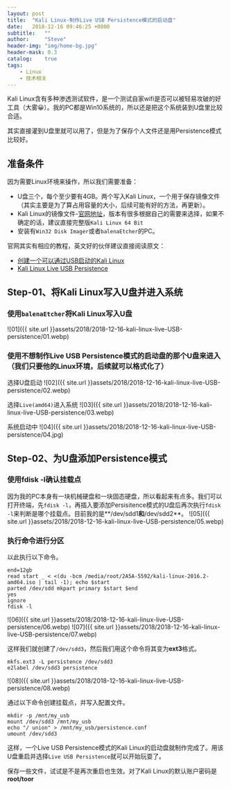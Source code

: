```yaml
---
layout: post
title:  "Kali Linux-制作Live USB Persistence模式的启动盘"
date:   2018-12-16 09:46:25 +0800
subtitle:   ""
author:     "Steve"
header-img: "img/home-bg.jpg"
header-mask: 0.3
catalog:    true
tags:
    - Linux
    - 技术相关
---
```



Kali Linux含有多种渗透测试软件，是一个测试自家wifi是否可以被轻易攻破的好工具（大雾😀）。我的PC都是Win10系统的，所以还是把这个系统装到U盘里比较合适。

其实直接灌到U盘里就可以用了，但是为了保存个人文件还是用Persistence模式比较好。

## 准备条件

因为需要Linux环境来操作，所以我们需要准备：
- U盘三个，每个至少要有4GB。两个写入Kali Linux，一个用于保存镜像文件（其实主要是为了算占用容量的大小，后续可能有好的方法，再更新）。
- Kali Linux的镜像文件-[官网地址](https://www.kali.org/downloads/)，版本有很多根据自己的需要来选择，如果不确定的话，建议直接完整版`Kali Linux 64 Bit`
- 安装有`Win32 Disk Imager`或者`balenaEtcher`的PC。

官网其实有相应的教程，英文好的伙伴建议直接阅读原文：
- [创建一个可以通过USB启动的Kali Linux](https://docs.kali.org/downloading/kali-linux-live-usb-install)
- [Kali Linux Live USB Persistence](https://docs.kali.org/downloading/kali-linux-live-usb-persistence)

## Step-01、将Kali Linux写入U盘并进入系统

### 使用`balenaEtcher`将Kali Linux写入U盘
![01]({{ site.url }}assets/2018/2018-12-16-kali-linux-live-USB-persistence/01.webp)

### 使用不想制作Live USB Persistence模式的启动盘的那个U盘来进入（我们只要他的Linux环境，后续就可以格式化了）

选择U盘启动
![02]({{ site.url }}assets/2018/2018-12-16-kali-linux-live-USB-persistence/02.webp)

选择`Live(amd64)`进入系统
![03]({{ site.url }}assets/2018/2018-12-16-kali-linux-live-USB-persistence/03.webp)

系统启动中
![04]({{ site.url }}assets/2018/2018-12-16-kali-linux-live-USB-persistence/04.jpg)

## Step-02、为U盘添加Persistence模式

### 使用fdisk -l确认挂载点

因为我的PC本身有一块机械硬盘和一块固态硬盘，所以看起来有点多。我们可以打开终端，先`fdisk -l`，再插入要添加Persisitence模式的U盘后再次执行`fdisk -l`来判断是哪个挂载点。目前我的是**/dev/sdd1**和**/dev/sdd2**。
![05]({{ site.url }}assets/2018/2018-12-16-kali-linux-live-USB-persistence/05.webp)

### 执行命令进行分区

以此执行以下命令。
```
end=12gb
read start _ < <(du -bcm /media/root/2A5A-5592/kali-linux-2016.2-amd64.iso | tail -1); echo $start
parted /dev/sdd mkpart primary $start $end
yes
ignore
fdisk -l
```
![06]({{ site.url }}assets/2018/2018-12-16-kali-linux-live-USB-persistence/06.webp)
![07]({{ site.url }}assets/2018/2018-12-16-kali-linux-live-USB-persistence/07.webp)

这样我们就创建了`/dev/sdd3`，然后我们用这个命令将其变为**ext3**格式。
```
mkfs.ext3 -L persistence /dev/sdd3
e2label /dev/sdd3 persistence
```
![08]({{ site.url }}assets/2018/2018-12-16-kali-linux-live-USB-persistence/08.webp)

通过以下命令创建挂载点，并写入配置文件。
```
mkdir -p /mnt/my_usb
mount /dev/sdd3 /mnt/my_usb
echo "/ union" > /mnt/my_usb/persistence.conf
umount /dev/sdd3
```

这样，一个Live USB Persistence模式的Kali Linux的启动盘就制作完成了。用该U盘重启并选择`Live USB Persistence`就可以开始玩耍了。

保存一些文件，试试是不是再次重启也生效。对了Kali Linux的默认账户密码是**root/toor**